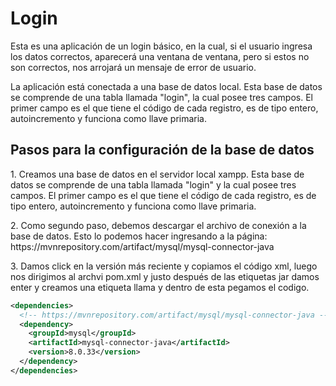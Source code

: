 # Login

<p>
Esta es una aplicación de un login básico, en la cual, si el usuario ingresa los datos correctos, aparecerá una ventana de ventana, pero si estos no son correctos, nos arrojará un mensaje de error de usuario.
</p>

<p>
La aplicación está conectada a una base de datos local. Esta base de datos se comprende de una tabla llamada "login", la cual posee tres campos. El primer campo es el que tiene el código de cada registro, es de tipo entero, autoincremento y funciona como llave primaria.
</p>

## Pasos para la configuración de la base de datos

<p>
  1. Creamos una base de datos en el servidor local xampp. Esta base de datos se comprende de una tabla llamada "login" y la cual posee tres campos. El primer campo es el que tiene el código de cada registro, es de tipo entero, autoincremento y funciona como llave primaria.
</p>

<p>
  2. Como segundo paso, debemos descargar el archivo de conexión a la base de datos. Esto lo podemos hacer ingresando a la página: https://mvnrepository.com/artifact/mysql/mysql-connector-java
</p>

<p>
  3. Damos click en la versión más reciente y copiamos el código xml, luego nos dirigimos al archvi pom.xml y justo después de las etiquetas <packaging>jar</packaging> damos enter y creamos una etiqueta llama <dependencies> y dentro de esta pegamos el codigo.
</p>

```xml
<dependencies>
  <!-- https://mvnrepository.com/artifact/mysql/mysql-connector-java -->
  <dependency>
    <groupId>mysql</groupId>
    <artifactId>mysql-connector-java</artifactId>
    <version>8.0.33</version>
  </dependency>
</dependencies>
